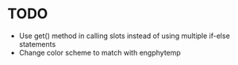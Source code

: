 # TODO
* Use get() method in calling slots instead of using multiple if-else statements
* Change color scheme to match with engphytemp